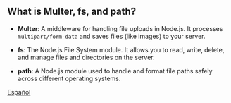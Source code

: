 ## What is Multer, fs, and path?

- **Multer**: A middleware for handling file uploads in Node.js. It processes `multipart/form-data` and saves files (like images) to your server.

- **fs**: The Node.js File System module. It allows you to read, write, delete, and manage files and directories on the server.

- **path**: A Node.js module used to handle and format file paths safely across different operating systems.

[Español](https://github.com/benja-amb1/multer-crud-es)